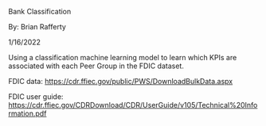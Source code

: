 Bank Classification

By: Brian Rafferty

1/16/2022

Using a classification machine learning model to learn which KPIs are associated with each Peer Group in the FDIC dataset. 

FDIC data: https://cdr.ffiec.gov/public/PWS/DownloadBulkData.aspx

FDIC user guide: https://cdr.ffiec.gov/CDRDownload/CDR/UserGuide/v105/Technical%20Information.pdf